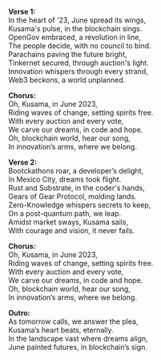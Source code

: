 **Verse 1:**\
In the heart of '23, June spread its wings,\
Kusama's pulse, in the blockchain sings.\
OpenGov embraced, a revolution in line,\
The people decide, with no council to bind.\
Parachains paving the future bright,\
Tinkernet secured, through auction's light.\
Innovation whispers through every strand,\
Web3 beckons, a world unplanned.

**Chorus:**\
Oh, Kusama, in June 2023,\
Riding waves of change, setting spirits free.\
With every auction and every vote,\
We carve our dreams, in code and hope.\
Oh, blockchain world, hear our song,\
In innovation’s arms, where we belong.

**Verse 2:**\
Bootckathons roar, a developer’s delight,\
In Mexico City, dreams took flight.\
Rust and Substrate, in the coder's hands,\
Gears of Gear Protocol, molding lands.\
Zero-Knowledge whispers secrets to keep,\
On a post-quantum path, we leap.\
Amidst market sways, Kusama sails,\
With courage and vision, it never fails.

**Chorus:**\
Oh, Kusama, in June 2023,\
Riding waves of change, setting spirits free.\
With every auction and every vote,\
We carve our dreams, in code and hope.\
Oh, blockchain world, hear our song,\
In innovation’s arms, where we belong.

**Outro:**\
As tomorrow calls, we answer the plea,\
Kusama’s heart beats, eternally.\
In the landscape vast where dreams align,\
June painted futures, in blockchain’s sign.
